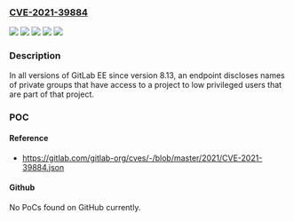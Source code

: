 ### [CVE-2021-39884](https://cve.mitre.org/cgi-bin/cvename.cgi?name=CVE-2021-39884)
![](https://img.shields.io/static/v1?label=Product&message=GitLab&color=blue)
![](https://img.shields.io/static/v1?label=Version&message=%3E%3D14.2%2C%20%3C14.2.5%20&color=brightgreen)
![](https://img.shields.io/static/v1?label=Version&message=%3E%3D14.3%2C%20%3C14.3.1%20&color=brightgreen)
![](https://img.shields.io/static/v1?label=Version&message=%3E%3D8.13%2C%20%3C14.1.7%20&color=brightgreen)
![](https://img.shields.io/static/v1?label=Vulnerability&message=Improper%20authorization%20in%20GitLab&color=brightgreen)

### Description

In all versions of GitLab EE since version 8.13, an endpoint discloses names of private groups that have access to a project to low privileged users that are part of that project.

### POC

#### Reference
- https://gitlab.com/gitlab-org/cves/-/blob/master/2021/CVE-2021-39884.json

#### Github
No PoCs found on GitHub currently.

